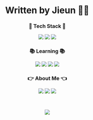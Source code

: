 <div align="center"><h1>Written by Jieun ✍🏼</h1></div>


<div align="center">

  <h3>🌱 Tech Stack 🌱</h3>
  <img src="https://img.shields.io/badge/HTML5-E34F26?style=flat&logo=HTML5&logoColor=white" />
  <img src="https://img.shields.io/badge/CSS3-1572B6?style=flat&logo=CSS3&logoColor=white" />
  <img src="https://img.shields.io/badge/JavaScript-F7DF1E?style=flat&logo=JavaScript&logoColor=black" />
  <br/>
  
  
  <h3>📚 Learning 📚</h3>
  <img src="https://img.shields.io/badge/TypeScript-3178C6?style=flat&logo=TypeScript&logoColor=white" />
  <img src="https://img.shields.io/badge/node.js-339933?style=flat&logo=node.js&logoColor=white" />
  <img src="https://img.shields.io/badge/mongodb-47A248?style=flat&logo=mongodb&logoColor=white" />
  <img src="https://img.shields.io/badge/react-61DAFB?style=flat&logo=react&logoColor=black" />
  
  <br/>
  <h3>👉 About Me 👈</h3>
  <a href="https://jisilver-k.tistory.com/" target="_blank"><img src="https://img.shields.io/badge/Tistory-000000?style=flat&logo=Tistory&logoColor=white" /></a>
<!--   <a href="#"><img src="https://img.shields.io/badge/Notion-000000?style=flat&logo=Notion&logoColor=white" /></a> -->
  <a href="https://www.instagram.com/jisilver.k/" target="_blank"><img src="https://img.shields.io/badge/Instagram-E4405F?style=flat&logo=Instagram&logoColor=white" /></a>
  <a href="mailto:jisilver.kim@gmail.com"><img src="https://img.shields.io/badge/Gmail-EA4335?style=flat&logo=Gmail&logoColor=white" /></a>
  
  <br/><br/>
  <img src="https://github-readme-stats.vercel.app/api/top-langs/?username=ji-silver&layout=compact">
  
</div>



